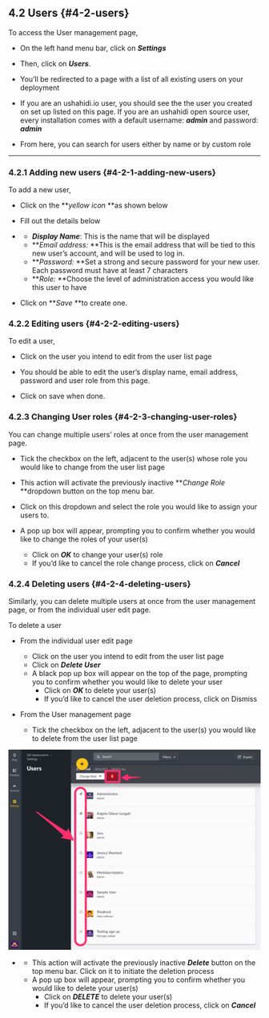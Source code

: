 ## 4.2 Users {#4-2-users}

To access the User management page,

*   On the left hand menu bar, click on **_Settings_**

*   Then, click on **_Users_**.

*   You’ll be redirected to a page with a list of all existing users on your deployment
*   If you are an ushahidi.io user, you should see the the user you created on set up listed on this page. If you are an ushahidi open source user, every installation comes with a default username: **_admin_** and password: **_admin_**
*   From here, you can search for users either by name or by custom role

****

### 4.2.1 Adding new users {#4-2-1-adding-new-users}

To add a new user,

*   Click on the **_yellow icon_ **as shown below
*   Fill out the details below

*   *   **_Display Name_**: This is the name that will be displayed
    *   **_Email address:_ **This is the email address that will be tied to this new user’s account, and will be used to log in.
    *   **_Password:_ **Set a strong and secure password for your new user. Each password must have at least 7 characters
    *   **_Role:_ **Choose the level of administration access you would like this user to have
*   Click on **_Save_ **to create one.

### 4.2.2 Editing users {#4-2-2-editing-users}

To edit a user,

*   Click on the user you intend to edit from the user list page

*   You should be able to edit the user’s display name, email address, password and user role from this page.
*   Click on save when done.

### 4.2.3 Changing User roles {#4-2-3-changing-user-roles}

You can change multiple users’ roles at once from the user management page.

*   Tick the checkbox on the left, adjacent to the user(s) whose role you would like to change from the user list page

*   This action will activate the previously inactive **_Change Role_ **dropdown button on the top menu bar.
*   Click on this dropdown and select the role you would like to assign your users to.

*   A pop up box will appear, prompting you to confirm whether you would like to change the roles of your user(s)
    *   Click on **_OK_** to change your user(s) role
    *   If you’d like to cancel the role change process, click on **_Cancel_**

### 4.2.4 Deleting users {#4-2-4-deleting-users}

Similarly, you can delete multiple users at once from the user management page, or from the individual user edit page.

To delete a user

*   From the individual user edit page
    *   Click on the user you intend to edit from the user list page
    *   Click on **_Delete User_**
    *   A black pop up box will appear on the top of the page, prompting you to confirm whether you would like to delete your user
        *   Click on **_OK_** to delete your user(s)
        *   If you’d like to cancel the user deletion process, click on Dismiss

*   From the User management page
    *   Tick the checkbox on the left, adjacent to the user(s) you would like to delete from the user list page

![Delete_multiple_users.png](../assets/deletemultiple_users.png)

*   *   This action will activate the previously inactive **_Delete_** button on the top menu bar. Click on it to initiate the deletion process
    *   A pop up box will appear, prompting you to confirm whether you would like to delete your user(s)
        *   Click on **_DELETE_** to delete your user(s)
        *   If you’d like to cancel the user deletion process, click on **_Cancel_**